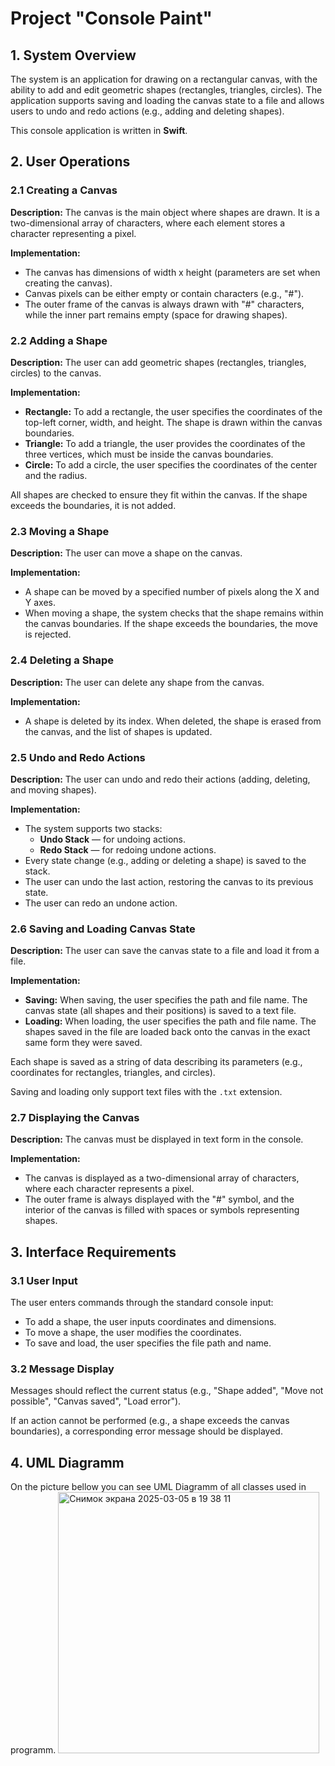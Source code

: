 # Project "Console Paint"

## 1. System Overview

The system is an application for drawing on a rectangular canvas, with the ability to add and edit geometric shapes (rectangles, triangles, circles). The application supports saving and loading the canvas state to a file and allows users to undo and redo actions (e.g., adding and deleting shapes).

This console application is written in **Swift**.

## 2. User Operations

### 2.1 Creating a Canvas
**Description:** The canvas is the main object where shapes are drawn. It is a two-dimensional array of characters, where each element stores a character representing a pixel.

**Implementation:**
- The canvas has dimensions of width x height (parameters are set when creating the canvas).
- Canvas pixels can be either empty or contain characters (e.g., "#").
- The outer frame of the canvas is always drawn with "#" characters, while the inner part remains empty (space for drawing shapes).

### 2.2 Adding a Shape
**Description:** The user can add geometric shapes (rectangles, triangles, circles) to the canvas.

**Implementation:**
- **Rectangle:** To add a rectangle, the user specifies the coordinates of the top-left corner, width, and height. The shape is drawn within the canvas boundaries.
- **Triangle:** To add a triangle, the user provides the coordinates of the three vertices, which must be inside the canvas boundaries.
- **Circle:** To add a circle, the user specifies the coordinates of the center and the radius.

All shapes are checked to ensure they fit within the canvas. If the shape exceeds the boundaries, it is not added.

### 2.3 Moving a Shape
**Description:** The user can move a shape on the canvas.

**Implementation:**
- A shape can be moved by a specified number of pixels along the X and Y axes.
- When moving a shape, the system checks that the shape remains within the canvas boundaries. If the shape exceeds the boundaries, the move is rejected.

### 2.4 Deleting a Shape
**Description:** The user can delete any shape from the canvas.

**Implementation:**
- A shape is deleted by its index. When deleted, the shape is erased from the canvas, and the list of shapes is updated.

### 2.5 Undo and Redo Actions
**Description:** The user can undo and redo their actions (adding, deleting, and moving shapes).

**Implementation:**
- The system supports two stacks:
  - **Undo Stack** — for undoing actions.
  - **Redo Stack** — for redoing undone actions.
- Every state change (e.g., adding or deleting a shape) is saved to the stack.
- The user can undo the last action, restoring the canvas to its previous state.
- The user can redo an undone action.

### 2.6 Saving and Loading Canvas State
**Description:** The user can save the canvas state to a file and load it from a file.

**Implementation:**
- **Saving:** When saving, the user specifies the path and file name. The canvas state (all shapes and their positions) is saved to a text file.
- **Loading:** When loading, the user specifies the path and file name. The shapes saved in the file are loaded back onto the canvas in the exact same form they were saved.

Each shape is saved as a string of data describing its parameters (e.g., coordinates for rectangles, triangles, and circles).

Saving and loading only support text files with the `.txt` extension.

### 2.7 Displaying the Canvas
**Description:** The canvas must be displayed in text form in the console.

**Implementation:**
- The canvas is displayed as a two-dimensional array of characters, where each character represents a pixel.
- The outer frame is always displayed with the "#" symbol, and the interior of the canvas is filled with spaces or symbols representing shapes.

## 3. Interface Requirements

### 3.1 User Input
The user enters commands through the standard console input:
- To add a shape, the user inputs coordinates and dimensions.
- To move a shape, the user modifies the coordinates.
- To save and load, the user specifies the file path and name.

### 3.2 Message Display
Messages should reflect the current status (e.g., "Shape added", "Move not possible", "Canvas saved", "Load error").

If an action cannot be performed (e.g., a shape exceeds the canvas boundaries), a corresponding error message should be displayed.

## 4. UML Diagramm
On the picture bellow you can see UML Diagramm of all classes used in programm.
<img width="418" alt="Снимок экрана 2025-03-05 в 19 38 11" src="https://github.com/user-attachments/assets/05ddebc6-12fc-42e4-98b7-9d2c41109f47" />

